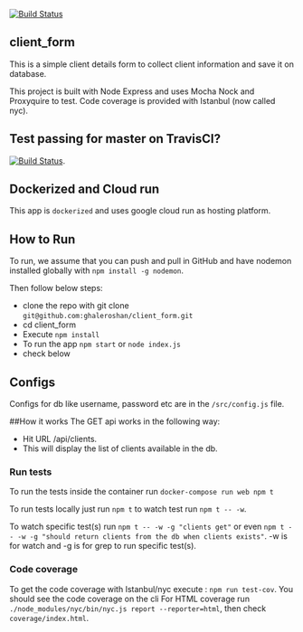 [![Build Status](https://travis-ci.com/ghaleroshan/client_form.svg?branch=master)](https://travis-ci.com/ghaleroshan/client_form)
## client_form
This is a simple client details form to collect client information and save it on database.

This project is built with Node Express and uses Mocha Nock and Proxyquire to test. Code coverage is provided with Istanbul (now called nyc).

## Test passing for master on TravisCI?
[![Build Status](https://travis-ci.com/ghaleroshan/client_form.svg?branch=master)](https://travis-ci.com/ghaleroshan/client_form).

## Dockerized and Cloud run
This app is `dockerized` and uses google cloud run as hosting platform. 

## How to Run
To run, we assume that you can push and pull in GitHub and have nodemon installed globally with `npm install -g nodemon`. 

Then follow below steps:

- clone the repo with git clone `git@github.com:ghaleroshan/client_form.git`
- cd client_form
- Execute `npm install`
- To run the app `npm start` or `node index.js`
- check below

## Configs
Configs for db like username, password etc are in the `/src/config.js` file.

##How it works
The GET api works in the following way:

- Hit URL /api/clients.
- This will display the list of clients available in the db.

### Run tests

To run the tests inside the container run `docker-compose run web npm t`

To run tests locally just run `npm t` to watch test run `npm t -- -w`.

To watch specific test(s) run `npm t -- -w -g "clients get"` or even
`npm t -- -w -g "should return clients from the db when clients exists"`. -w is for watch and -g is for grep to run specific test(s).

### Code coverage

To get the code coverage with Istanbul/nyc execute : `npm run test-cov`. You should see the code coverage on the cli
For HTML coverage run `./node_modules/nyc/bin/nyc.js report --reporter=html`, then check `coverage/index.html`.


